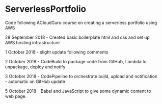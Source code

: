 # ServerlessPortfolio

Code following ACloudGuru course on creating a serverless portfolio using AWS

28 September 2018 - Created basic boilerplate html and css and set up AWS hosting infrastructure

1 October 2018 - slight update following comments

2 October 2018 - CodeBuild to package code from GitHub, Lambda to unpackage, deploy and notify

3 October 2018 - CodePipeline to orchestrate build, upload and notification - automatic on GitHub update

5 October 2018 - Babel and JavaScript to give some dynamic content to web page.

